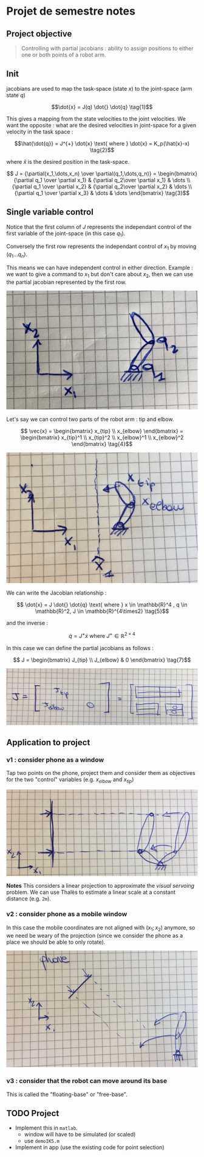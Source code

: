 # Projet de semestre notes

## Project objective

> Controlling with partial jacobians : ability to assign positions to either one or both points of a robot arm.

## Init

jacobians are used to map the task-space (state $x$) to the joint-space (arm state $q$)

$$\dot{x} = J(q) \dot{} \dot{q}  \tag{1}$$

This gives a mapping from the state velocities to the joint velocities. We want the opposite : what are the desired velocities in joint-space for a given velocity in the task space : 

$$\hat{\dot{q}} = J^{+} \dot{x} \text{ where } \dot{x} = K_p(\hat{x}-x)  \tag{2}$$

where $\hat{x}$ is the desired position in the task-space.

$$ J = {\partial(x_1,\dots,x_n) \over \partial(q_1,\dots,q_n)} = \begin{bmatrix} {\partial q_1 \over \partial x_1} & {\partial q_2\over \partial x_1} & \dots \\   {\partial q_1 \over \partial x_2} & {\partial q_2\over \partial x_2} & \dots  \\ {\partial q_1 \over \partial x_3} & \dots & \dots  \end{bmatrix}  \tag{3}$$

## Single variable control

Notice that the first column of $J$ represents the independant control of the first variable of the joint-space (in this case $q_1$).

Conversely the first row represents the independant control of $x_1$ by moving $(q_1 \dots q_n)$. 

This means we can have independent control in either direction. Example : we want to give a command to $x_1$ but don't care about $x_2$, then we can use the partial jacobian represented by the first row.

![IMG_1](img/IMG_1.jpg)

Let's say we can control two parts of the robot arm : tip and elbow.

$$ \vec{x} = \begin{bmatrix} x_{tip} \\ x_{elbow} \end{bmatrix} = \begin{bmatrix} x_{tip}^1 \\ x_{tip}^2 \\ x_{elbow}^1 \\ x_{elbow}^2 \end{bmatrix} \tag{4}$$



![IMG_2](img/IMG_2.jpg)

We can write the Jacobian relationship :

$$ \dot{x} = J \dot{} \dot{q}  \text{  where  } x \in \mathbb{R}^4 , q \in \mathbb{R}^2, J \in \mathbb{R}^{4\times2} \tag{5}$$

and the inverse : 

$$   \dot{q} = J^+ \dot{x}   \text{  where  } J^+ \in \mathbb{R}^{2\times4} \tag{6} $$

In this case we can define the partial jacobians as follows : 

$$ J = \begin{bmatrix} J_{tip} \\ J_{elbow} & 0 \end{bmatrix} \tag{7}$$

![IMG_3](img/IMG_3.jpg)

## Application to project

### v1 : consider phone as a window

Tap two points on the phone, project them and consider them as objectives for the two "control" variables (e.g. $x_{elbow}$ and $x_{tip}$)

![IMG_4](img/IMG_4.jpg)

**Notes** This considers a linear projection to approximate the *visual servoing* problem. We can use Thalès to estimate a linear scale at a constant distance (e.g. `2m`).

### v2 : consider phone as a mobile window

In this case the mobile coordinates are not aligned with $(x_1; x_2)$ anymore, so we need be weary of the projection (since we consider the phone as a place we should be able to only rotate).

![IMG_5](img/IMG_5.png)

### v3 : consider that the robot can move around its base

This is called the "floating-base" or "free-base".

## TODO Project

* Implement this in `matlab`. 
  * window will have to be simulated (or scaled)
  * use `demoIK5.m`
* Implement in app (use the existing code for point selection)





